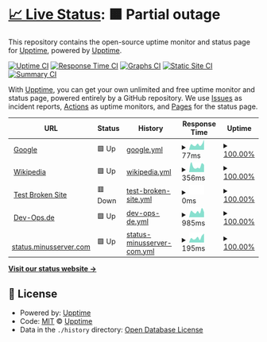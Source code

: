 # [📈 Live Status](https://demo.upptime.js.org): <!--live status--> **🟧 Partial outage**

This repository contains the open-source uptime monitor and status page for [Upptime](https://upptime.js.org), powered by [Upptime](https://github.com/upptime/upptime).

[![Uptime CI](https://github.com/dev-ops-de/upptime/workflows/Uptime%20CI/badge.svg)](https://github.com/dev-ops-de/upptime/actions?query=workflow%3A%22Uptime+CI%22)
[![Response Time CI](https://github.com/dev-ops-de/upptime/workflows/Response%20Time%20CI/badge.svg)](https://github.com/dev-ops-de/upptime/actions?query=workflow%3A%22Response+Time+CI%22)
[![Graphs CI](https://github.com/dev-ops-de/upptime/workflows/Graphs%20CI/badge.svg)](https://github.com/dev-ops-de/upptime/actions?query=workflow%3A%22Graphs+CI%22)
[![Static Site CI](https://github.com/dev-ops-de/upptime/workflows/Static%20Site%20CI/badge.svg)](https://github.com/dev-ops-de/upptime/actions?query=workflow%3A%22Static+Site+CI%22)
[![Summary CI](https://github.com/dev-ops-de/upptime/workflows/Summary%20CI/badge.svg)](https://github.com/dev-ops-de/upptime/actions?query=workflow%3A%22Summary+CI%22)

With [Upptime](https://upptime.js.org), you can get your own unlimited and free uptime monitor and status page, powered entirely by a GitHub repository. We use [Issues](https://github.com/upptime/upptime/issues) as incident reports, [Actions](https://github.com/dev-ops-de/upptime/actions) as uptime monitors, and [Pages](https://demo.upptime.js.org) for the status page.

<!--start: status pages-->
<!-- This summary is generated by Upptime (https://github.com/upptime/upptime) -->
<!-- Do not edit this manually, your changes will be overwritten -->
<!-- prettier-ignore -->
| URL | Status | History | Response Time | Uptime |
| --- | ------ | ------- | ------------- | ------ |
| <img alt="" src="https://favicons.githubusercontent.com/www.google.com" height="13"> [Google](https://www.google.com) | 🟩 Up | [google.yml](https://github.com/dev-ops-de/upptime/commits/HEAD/history/google.yml) | <details><summary><img alt="Response time graph" src="./graphs/google/response-time-week.png" height="20"> 77ms</summary><br><a href="https://status.minusserver.com/history/google"><img alt="Response time 125" src="https://img.shields.io/endpoint?url=https%3A%2F%2Fraw.githubusercontent.com%2Fdev-ops-de%2Fupptime%2FHEAD%2Fapi%2Fgoogle%2Fresponse-time.json"></a><br><a href="https://status.minusserver.com/history/google"><img alt="24-hour response time 140" src="https://img.shields.io/endpoint?url=https%3A%2F%2Fraw.githubusercontent.com%2Fdev-ops-de%2Fupptime%2FHEAD%2Fapi%2Fgoogle%2Fresponse-time-day.json"></a><br><a href="https://status.minusserver.com/history/google"><img alt="7-day response time 77" src="https://img.shields.io/endpoint?url=https%3A%2F%2Fraw.githubusercontent.com%2Fdev-ops-de%2Fupptime%2FHEAD%2Fapi%2Fgoogle%2Fresponse-time-week.json"></a><br><a href="https://status.minusserver.com/history/google"><img alt="30-day response time 80" src="https://img.shields.io/endpoint?url=https%3A%2F%2Fraw.githubusercontent.com%2Fdev-ops-de%2Fupptime%2FHEAD%2Fapi%2Fgoogle%2Fresponse-time-month.json"></a><br><a href="https://status.minusserver.com/history/google"><img alt="1-year response time 125" src="https://img.shields.io/endpoint?url=https%3A%2F%2Fraw.githubusercontent.com%2Fdev-ops-de%2Fupptime%2FHEAD%2Fapi%2Fgoogle%2Fresponse-time-year.json"></a></details> | <details><summary><a href="https://status.minusserver.com/history/google">100.00%</a></summary><a href="https://status.minusserver.com/history/google"><img alt="All-time uptime 100.00%" src="https://img.shields.io/endpoint?url=https%3A%2F%2Fraw.githubusercontent.com%2Fdev-ops-de%2Fupptime%2FHEAD%2Fapi%2Fgoogle%2Fuptime.json"></a><br><a href="https://status.minusserver.com/history/google"><img alt="24-hour uptime 100.00%" src="https://img.shields.io/endpoint?url=https%3A%2F%2Fraw.githubusercontent.com%2Fdev-ops-de%2Fupptime%2FHEAD%2Fapi%2Fgoogle%2Fuptime-day.json"></a><br><a href="https://status.minusserver.com/history/google"><img alt="7-day uptime 100.00%" src="https://img.shields.io/endpoint?url=https%3A%2F%2Fraw.githubusercontent.com%2Fdev-ops-de%2Fupptime%2FHEAD%2Fapi%2Fgoogle%2Fuptime-week.json"></a><br><a href="https://status.minusserver.com/history/google"><img alt="30-day uptime 100.00%" src="https://img.shields.io/endpoint?url=https%3A%2F%2Fraw.githubusercontent.com%2Fdev-ops-de%2Fupptime%2FHEAD%2Fapi%2Fgoogle%2Fuptime-month.json"></a><br><a href="https://status.minusserver.com/history/google"><img alt="1-year uptime 100.00%" src="https://img.shields.io/endpoint?url=https%3A%2F%2Fraw.githubusercontent.com%2Fdev-ops-de%2Fupptime%2FHEAD%2Fapi%2Fgoogle%2Fuptime-year.json"></a></details>
| <img alt="" src="https://favicons.githubusercontent.com/de.wikipedia.org" height="13"> [Wikipedia](https://de.wikipedia.org) | 🟩 Up | [wikipedia.yml](https://github.com/dev-ops-de/upptime/commits/HEAD/history/wikipedia.yml) | <details><summary><img alt="Response time graph" src="./graphs/wikipedia/response-time-week.png" height="20"> 356ms</summary><br><a href="https://status.minusserver.com/history/wikipedia"><img alt="Response time 365" src="https://img.shields.io/endpoint?url=https%3A%2F%2Fraw.githubusercontent.com%2Fdev-ops-de%2Fupptime%2FHEAD%2Fapi%2Fwikipedia%2Fresponse-time.json"></a><br><a href="https://status.minusserver.com/history/wikipedia"><img alt="24-hour response time 437" src="https://img.shields.io/endpoint?url=https%3A%2F%2Fraw.githubusercontent.com%2Fdev-ops-de%2Fupptime%2FHEAD%2Fapi%2Fwikipedia%2Fresponse-time-day.json"></a><br><a href="https://status.minusserver.com/history/wikipedia"><img alt="7-day response time 356" src="https://img.shields.io/endpoint?url=https%3A%2F%2Fraw.githubusercontent.com%2Fdev-ops-de%2Fupptime%2FHEAD%2Fapi%2Fwikipedia%2Fresponse-time-week.json"></a><br><a href="https://status.minusserver.com/history/wikipedia"><img alt="30-day response time 309" src="https://img.shields.io/endpoint?url=https%3A%2F%2Fraw.githubusercontent.com%2Fdev-ops-de%2Fupptime%2FHEAD%2Fapi%2Fwikipedia%2Fresponse-time-month.json"></a><br><a href="https://status.minusserver.com/history/wikipedia"><img alt="1-year response time 365" src="https://img.shields.io/endpoint?url=https%3A%2F%2Fraw.githubusercontent.com%2Fdev-ops-de%2Fupptime%2FHEAD%2Fapi%2Fwikipedia%2Fresponse-time-year.json"></a></details> | <details><summary><a href="https://status.minusserver.com/history/wikipedia">100.00%</a></summary><a href="https://status.minusserver.com/history/wikipedia"><img alt="All-time uptime 100.00%" src="https://img.shields.io/endpoint?url=https%3A%2F%2Fraw.githubusercontent.com%2Fdev-ops-de%2Fupptime%2FHEAD%2Fapi%2Fwikipedia%2Fuptime.json"></a><br><a href="https://status.minusserver.com/history/wikipedia"><img alt="24-hour uptime 100.00%" src="https://img.shields.io/endpoint?url=https%3A%2F%2Fraw.githubusercontent.com%2Fdev-ops-de%2Fupptime%2FHEAD%2Fapi%2Fwikipedia%2Fuptime-day.json"></a><br><a href="https://status.minusserver.com/history/wikipedia"><img alt="7-day uptime 100.00%" src="https://img.shields.io/endpoint?url=https%3A%2F%2Fraw.githubusercontent.com%2Fdev-ops-de%2Fupptime%2FHEAD%2Fapi%2Fwikipedia%2Fuptime-week.json"></a><br><a href="https://status.minusserver.com/history/wikipedia"><img alt="30-day uptime 100.00%" src="https://img.shields.io/endpoint?url=https%3A%2F%2Fraw.githubusercontent.com%2Fdev-ops-de%2Fupptime%2FHEAD%2Fapi%2Fwikipedia%2Fuptime-month.json"></a><br><a href="https://status.minusserver.com/history/wikipedia"><img alt="1-year uptime 100.00%" src="https://img.shields.io/endpoint?url=https%3A%2F%2Fraw.githubusercontent.com%2Fdev-ops-de%2Fupptime%2FHEAD%2Fapi%2Fwikipedia%2Fuptime-year.json"></a></details>
| <img alt="" src="https://favicons.githubusercontent.com/thissitedoesnotexist.koj.co" height="13"> [Test Broken Site](https://thissitedoesnotexist.koj.co) | 🟥 Down | [test-broken-site.yml](https://github.com/dev-ops-de/upptime/commits/HEAD/history/test-broken-site.yml) | <details><summary><img alt="Response time graph" src="./graphs/test-broken-site/response-time-week.png" height="20"> 0ms</summary><br><a href="https://status.minusserver.com/history/test-broken-site"><img alt="Response time 0" src="https://img.shields.io/endpoint?url=https%3A%2F%2Fraw.githubusercontent.com%2Fdev-ops-de%2Fupptime%2FHEAD%2Fapi%2Ftest-broken-site%2Fresponse-time.json"></a><br><a href="https://status.minusserver.com/history/test-broken-site"><img alt="24-hour response time 0" src="https://img.shields.io/endpoint?url=https%3A%2F%2Fraw.githubusercontent.com%2Fdev-ops-de%2Fupptime%2FHEAD%2Fapi%2Ftest-broken-site%2Fresponse-time-day.json"></a><br><a href="https://status.minusserver.com/history/test-broken-site"><img alt="7-day response time 0" src="https://img.shields.io/endpoint?url=https%3A%2F%2Fraw.githubusercontent.com%2Fdev-ops-de%2Fupptime%2FHEAD%2Fapi%2Ftest-broken-site%2Fresponse-time-week.json"></a><br><a href="https://status.minusserver.com/history/test-broken-site"><img alt="30-day response time 0" src="https://img.shields.io/endpoint?url=https%3A%2F%2Fraw.githubusercontent.com%2Fdev-ops-de%2Fupptime%2FHEAD%2Fapi%2Ftest-broken-site%2Fresponse-time-month.json"></a><br><a href="https://status.minusserver.com/history/test-broken-site"><img alt="1-year response time 0" src="https://img.shields.io/endpoint?url=https%3A%2F%2Fraw.githubusercontent.com%2Fdev-ops-de%2Fupptime%2FHEAD%2Fapi%2Ftest-broken-site%2Fresponse-time-year.json"></a></details> | <details><summary><a href="https://status.minusserver.com/history/test-broken-site">100.00%</a></summary><a href="https://status.minusserver.com/history/test-broken-site"><img alt="All-time uptime 100.00%" src="https://img.shields.io/endpoint?url=https%3A%2F%2Fraw.githubusercontent.com%2Fdev-ops-de%2Fupptime%2FHEAD%2Fapi%2Ftest-broken-site%2Fuptime.json"></a><br><a href="https://status.minusserver.com/history/test-broken-site"><img alt="24-hour uptime 100.00%" src="https://img.shields.io/endpoint?url=https%3A%2F%2Fraw.githubusercontent.com%2Fdev-ops-de%2Fupptime%2FHEAD%2Fapi%2Ftest-broken-site%2Fuptime-day.json"></a><br><a href="https://status.minusserver.com/history/test-broken-site"><img alt="7-day uptime 100.00%" src="https://img.shields.io/endpoint?url=https%3A%2F%2Fraw.githubusercontent.com%2Fdev-ops-de%2Fupptime%2FHEAD%2Fapi%2Ftest-broken-site%2Fuptime-week.json"></a><br><a href="https://status.minusserver.com/history/test-broken-site"><img alt="30-day uptime 100.00%" src="https://img.shields.io/endpoint?url=https%3A%2F%2Fraw.githubusercontent.com%2Fdev-ops-de%2Fupptime%2FHEAD%2Fapi%2Ftest-broken-site%2Fuptime-month.json"></a><br><a href="https://status.minusserver.com/history/test-broken-site"><img alt="1-year uptime 100.00%" src="https://img.shields.io/endpoint?url=https%3A%2F%2Fraw.githubusercontent.com%2Fdev-ops-de%2Fupptime%2FHEAD%2Fapi%2Ftest-broken-site%2Fuptime-year.json"></a></details>
| <img alt="" src="https://favicons.githubusercontent.com/www.dev-ops.de" height="13"> [Dev-Ops.de](http://www.dev-ops.de) | 🟩 Up | [dev-ops-de.yml](https://github.com/dev-ops-de/upptime/commits/HEAD/history/dev-ops-de.yml) | <details><summary><img alt="Response time graph" src="./graphs/dev-ops-de/response-time-week.png" height="20"> 985ms</summary><br><a href="https://status.minusserver.com/history/dev-ops-de"><img alt="Response time 1089" src="https://img.shields.io/endpoint?url=https%3A%2F%2Fraw.githubusercontent.com%2Fdev-ops-de%2Fupptime%2FHEAD%2Fapi%2Fdev-ops-de%2Fresponse-time.json"></a><br><a href="https://status.minusserver.com/history/dev-ops-de"><img alt="24-hour response time 885" src="https://img.shields.io/endpoint?url=https%3A%2F%2Fraw.githubusercontent.com%2Fdev-ops-de%2Fupptime%2FHEAD%2Fapi%2Fdev-ops-de%2Fresponse-time-day.json"></a><br><a href="https://status.minusserver.com/history/dev-ops-de"><img alt="7-day response time 985" src="https://img.shields.io/endpoint?url=https%3A%2F%2Fraw.githubusercontent.com%2Fdev-ops-de%2Fupptime%2FHEAD%2Fapi%2Fdev-ops-de%2Fresponse-time-week.json"></a><br><a href="https://status.minusserver.com/history/dev-ops-de"><img alt="30-day response time 1110" src="https://img.shields.io/endpoint?url=https%3A%2F%2Fraw.githubusercontent.com%2Fdev-ops-de%2Fupptime%2FHEAD%2Fapi%2Fdev-ops-de%2Fresponse-time-month.json"></a><br><a href="https://status.minusserver.com/history/dev-ops-de"><img alt="1-year response time 1089" src="https://img.shields.io/endpoint?url=https%3A%2F%2Fraw.githubusercontent.com%2Fdev-ops-de%2Fupptime%2FHEAD%2Fapi%2Fdev-ops-de%2Fresponse-time-year.json"></a></details> | <details><summary><a href="https://status.minusserver.com/history/dev-ops-de">100.00%</a></summary><a href="https://status.minusserver.com/history/dev-ops-de"><img alt="All-time uptime 99.83%" src="https://img.shields.io/endpoint?url=https%3A%2F%2Fraw.githubusercontent.com%2Fdev-ops-de%2Fupptime%2FHEAD%2Fapi%2Fdev-ops-de%2Fuptime.json"></a><br><a href="https://status.minusserver.com/history/dev-ops-de"><img alt="24-hour uptime 100.00%" src="https://img.shields.io/endpoint?url=https%3A%2F%2Fraw.githubusercontent.com%2Fdev-ops-de%2Fupptime%2FHEAD%2Fapi%2Fdev-ops-de%2Fuptime-day.json"></a><br><a href="https://status.minusserver.com/history/dev-ops-de"><img alt="7-day uptime 100.00%" src="https://img.shields.io/endpoint?url=https%3A%2F%2Fraw.githubusercontent.com%2Fdev-ops-de%2Fupptime%2FHEAD%2Fapi%2Fdev-ops-de%2Fuptime-week.json"></a><br><a href="https://status.minusserver.com/history/dev-ops-de"><img alt="30-day uptime 100.00%" src="https://img.shields.io/endpoint?url=https%3A%2F%2Fraw.githubusercontent.com%2Fdev-ops-de%2Fupptime%2FHEAD%2Fapi%2Fdev-ops-de%2Fuptime-month.json"></a><br><a href="https://status.minusserver.com/history/dev-ops-de"><img alt="1-year uptime 99.83%" src="https://img.shields.io/endpoint?url=https%3A%2F%2Fraw.githubusercontent.com%2Fdev-ops-de%2Fupptime%2FHEAD%2Fapi%2Fdev-ops-de%2Fuptime-year.json"></a></details>
| <img alt="" src="https://favicons.githubusercontent.com/status.minusserver.com" height="13"> [status.minusserver.com](https://status.minusserver.com) | 🟩 Up | [status-minusserver-com.yml](https://github.com/dev-ops-de/upptime/commits/HEAD/history/status-minusserver-com.yml) | <details><summary><img alt="Response time graph" src="./graphs/status-minusserver-com/response-time-week.png" height="20"> 195ms</summary><br><a href="https://status.minusserver.com/history/status-minusserver-com"><img alt="Response time 208" src="https://img.shields.io/endpoint?url=https%3A%2F%2Fraw.githubusercontent.com%2Fdev-ops-de%2Fupptime%2FHEAD%2Fapi%2Fstatus-minusserver-com%2Fresponse-time.json"></a><br><a href="https://status.minusserver.com/history/status-minusserver-com"><img alt="24-hour response time 354" src="https://img.shields.io/endpoint?url=https%3A%2F%2Fraw.githubusercontent.com%2Fdev-ops-de%2Fupptime%2FHEAD%2Fapi%2Fstatus-minusserver-com%2Fresponse-time-day.json"></a><br><a href="https://status.minusserver.com/history/status-minusserver-com"><img alt="7-day response time 195" src="https://img.shields.io/endpoint?url=https%3A%2F%2Fraw.githubusercontent.com%2Fdev-ops-de%2Fupptime%2FHEAD%2Fapi%2Fstatus-minusserver-com%2Fresponse-time-week.json"></a><br><a href="https://status.minusserver.com/history/status-minusserver-com"><img alt="30-day response time 216" src="https://img.shields.io/endpoint?url=https%3A%2F%2Fraw.githubusercontent.com%2Fdev-ops-de%2Fupptime%2FHEAD%2Fapi%2Fstatus-minusserver-com%2Fresponse-time-month.json"></a><br><a href="https://status.minusserver.com/history/status-minusserver-com"><img alt="1-year response time 208" src="https://img.shields.io/endpoint?url=https%3A%2F%2Fraw.githubusercontent.com%2Fdev-ops-de%2Fupptime%2FHEAD%2Fapi%2Fstatus-minusserver-com%2Fresponse-time-year.json"></a></details> | <details><summary><a href="https://status.minusserver.com/history/status-minusserver-com">100.00%</a></summary><a href="https://status.minusserver.com/history/status-minusserver-com"><img alt="All-time uptime 99.54%" src="https://img.shields.io/endpoint?url=https%3A%2F%2Fraw.githubusercontent.com%2Fdev-ops-de%2Fupptime%2FHEAD%2Fapi%2Fstatus-minusserver-com%2Fuptime.json"></a><br><a href="https://status.minusserver.com/history/status-minusserver-com"><img alt="24-hour uptime 100.00%" src="https://img.shields.io/endpoint?url=https%3A%2F%2Fraw.githubusercontent.com%2Fdev-ops-de%2Fupptime%2FHEAD%2Fapi%2Fstatus-minusserver-com%2Fuptime-day.json"></a><br><a href="https://status.minusserver.com/history/status-minusserver-com"><img alt="7-day uptime 100.00%" src="https://img.shields.io/endpoint?url=https%3A%2F%2Fraw.githubusercontent.com%2Fdev-ops-de%2Fupptime%2FHEAD%2Fapi%2Fstatus-minusserver-com%2Fuptime-week.json"></a><br><a href="https://status.minusserver.com/history/status-minusserver-com"><img alt="30-day uptime 100.00%" src="https://img.shields.io/endpoint?url=https%3A%2F%2Fraw.githubusercontent.com%2Fdev-ops-de%2Fupptime%2FHEAD%2Fapi%2Fstatus-minusserver-com%2Fuptime-month.json"></a><br><a href="https://status.minusserver.com/history/status-minusserver-com"><img alt="1-year uptime 99.54%" src="https://img.shields.io/endpoint?url=https%3A%2F%2Fraw.githubusercontent.com%2Fdev-ops-de%2Fupptime%2FHEAD%2Fapi%2Fstatus-minusserver-com%2Fuptime-year.json"></a></details>

<!--end: status pages-->

[**Visit our status website →**](https://demo.upptime.js.org)

## 📄 License

- Powered by: [Upptime](https://github.com/upptime/upptime)
- Code: [MIT](./LICENSE) © [Upptime](https://upptime.js.org)
- Data in the `./history` directory: [Open Database License](https://opendatacommons.org/licenses/odbl/1-0/)
